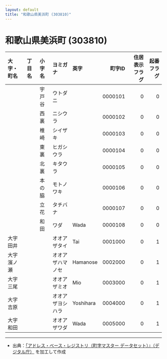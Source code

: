 ```yaml
---
layout: default
title: "和歌山県美浜町 (303810)"
---
```


# 和歌山県美浜町 (303810)

| 大字・町名 | 丁目名 | 小字名 | ヨミガナ | 英字 | 町字ID | 住居表示フラグ | 起番フラグ |
|:--------|:------|:------|:-----------------|:---------------------|--------:|----------:|--------:|
|  |  | 宇戸谷 | ウトダニ |  | 0000101 | 0 | 0 |
|  |  | 西裏 | ニシウラ |  | 0000102 | 0 | 0 |
|  |  | 椎崎 | シイザキ |  | 0000103 | 0 | 0 |
|  |  | 東裏 | ヒガシウラ |  | 0000104 | 0 | 0 |
|  |  | 北裏 | キタウラ |  | 0000105 | 0 | 0 |
|  |  | 本の脇 | モトノワキ |  | 0000106 | 0 | 0 |
|  |  | 立花 | タチバナ |  | 0000107 | 0 | 0 |
|  |  | 和田 | ワダ | Wada | 0000108 | 0 | 0 |
| 大字田井 |  |  | オオアザタイ | Tai | 0001000 | 0 | 1 |
| 大字濱ノ瀬 |  |  | オオアザハマノセ | Hamanose | 0002000 | 0 | 1 |
| 大字三尾 |  |  | オオアザミオ | Mio | 0003000 | 0 | 1 |
| 大字吉原 |  |  | オオアザヨシハラ | Yoshihara | 0004000 | 0 | 1 |
| 大字和田 |  |  | オオアザワダ | Wada | 0005000 | 0 | 1 |

---

- 出典：[「アドレス・ベース・レジストリ（町字マスター データセット）』（デジタル庁）](https://www.digital.go.jp/policies/base_registry_address/) を加工して作成